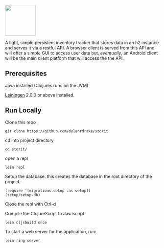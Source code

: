 <img src="https://i.imgur.com/M6ui15x.png" width="100" />

A light, simple persistent inventory tracker that stores data in an h2 instance and serves it via a restful API. A browser client is served from this API and will offer a simple GUI to access user data but, *eventually*, an Android client will be the main client platform that will access the the API.


## Prerequisites
Java installed (Clojures runs on the JVM)

[Leiningen](https://leiningen.org) 2.0.0 or above installed.


## Run Locally

Clone this repo

    git clone https://github.com/dylanrdrake/storit

cd into project directory

    cd storit/
    
open a repl

    lein repl
    
Setup the database. this creates the database in the root directory of the project. 

    (require '[migrations.setup :as setup])
    (setup/setup-db)

Close the repl with Ctrl-d

Compile the ClojureScript to Javascript.

    lein cljsbuild once

To start a web server for the application, run:

    lein ring server
